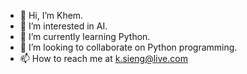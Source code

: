 - 👋 Hi, I’m Khem.
- 👀 I’m interested in AI.
- 🌱 I’m currently learning Python.
- 💞️ I’m looking to collaborate on Python programming.
- 📫 How to reach me at k.sieng@live.com

<!---
ksiengmba/ksiengmba is a ✨ special ✨ repository because its `README.md` (this file) appears on your GitHub profile.
You can click the Preview link to take a look at your changes.
--->
